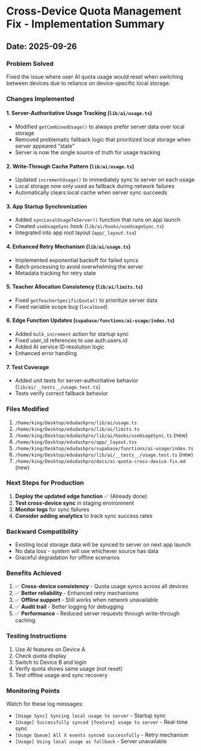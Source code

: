 # Cross-Device Quota Management Fix - Implementation Summary

## Date: 2025-09-26

### Problem Solved
Fixed the issue where user AI quota usage would reset when switching between devices due to reliance on device-specific local storage.

### Changes Implemented

#### 1. **Server-Authoritative Usage Tracking** (`lib/ai/usage.ts`)
- Modified `getCombinedUsage()` to always prefer server data over local storage
- Removed problematic fallback logic that prioritized local storage when server appeared "stale"
- Server is now the single source of truth for usage tracking

#### 2. **Write-Through Cache Pattern** (`lib/ai/usage.ts`)
- Updated `incrementUsage()` to immediately sync to server on each usage
- Local storage now only used as fallback during network failures
- Automatically clears local cache when server sync succeeds

#### 3. **App Startup Synchronization** 
- Added `syncLocalUsageToServer()` function that runs on app launch
- Created `useUsageSync` hook (`lib/ai/hooks/useUsageSync.ts`)
- Integrated into app root layout (`app/_layout.tsx`)

#### 4. **Enhanced Retry Mechanism** (`lib/ai/usage.ts`)
- Implemented exponential backoff for failed syncs
- Batch processing to avoid overwhelming the server
- Metadata tracking for retry state

#### 5. **Teacher Allocation Consistency** (`lib/ai/limits.ts`)
- Fixed `getTeacherSpecificQuota()` to prioritize server data
- Fixed variable scope bug (`localUsed`)

#### 6. **Edge Function Updates** (`supabase/functions/ai-usage/index.ts`)
- Added `bulk_increment` action for startup sync
- Fixed user_id references to use auth.users.id
- Added AI service ID resolution logic
- Enhanced error handling

#### 7. **Test Coverage**
- Added unit tests for server-authoritative behavior (`lib/ai/__tests__/usage.test.ts`)
- Tests verify correct fallback behavior

### Files Modified
1. `/home/king/Desktop/edudashpro/lib/ai/usage.ts`
2. `/home/king/Desktop/edudashpro/lib/ai/limits.ts`
3. `/home/king/Desktop/edudashpro/lib/ai/hooks/useUsageSync.ts` (new)
4. `/home/king/Desktop/edudashpro/app/_layout.tsx`
5. `/home/king/Desktop/edudashpro/supabase/functions/ai-usage/index.ts`
6. `/home/king/Desktop/edudashpro/lib/ai/__tests__/usage.test.ts` (new)
7. `/home/king/Desktop/edudashpro/docs/ai-quota-cross-device-fix.md` (new)

### Next Steps for Production
1. **Deploy the updated edge function** ✅ (Already done)
2. **Test cross-device sync** in staging environment
3. **Monitor logs** for sync failures
4. **Consider adding analytics** to track sync success rates

### Backward Compatibility
- Existing local storage data will be synced to server on next app launch
- No data loss - system will use whichever source has data
- Graceful degradation for offline scenarios

### Benefits Achieved
1. ✅ **Cross-device consistency** - Quota usage syncs across all devices
2. ✅ **Better reliability** - Enhanced retry mechanisms
3. ✅ **Offline support** - Still works when network unavailable
4. ✅ **Audit trail** - Better logging for debugging
5. ✅ **Performance** - Reduced server requests through write-through caching

### Testing Instructions
1. Use AI features on Device A
2. Check quota display
3. Switch to Device B and login
4. Verify quota shows same usage (not reset)
5. Test offline usage and sync recovery

### Monitoring Points
Watch for these log messages:
- `[Usage Sync] Syncing local usage to server` - Startup sync
- `[Usage] Successfully synced {feature} usage to server` - Real-time sync
- `[Usage Queue] All X events synced successfully` - Retry mechanism
- `[Usage] Using local usage as fallback` - Server unavailable